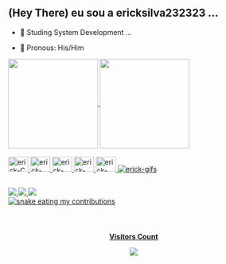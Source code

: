 ## (Hey There) eu sou a ericksilva232323 ...

- 🧠 Studing System Development ...

- 👻 Pronous: His/Him

<div>
  <a href="https://github.com/ericksilva232323/github-readme-stats">
<img height="180em" align="center" src="https://github-readme-stats.vercel.app/api?username=ericksilva232323&show_icons=true&theme=synthwave&include_all_commits=true&count_private=true" />
<img height="180em" align="center" src="https://github-readme-stats.vercel.app/api/top-langs?username=ericksilva232323&layout=compact&langs_count=16&theme=synthwave" />
</div>
<div style="display: inline block"></br>
  <img aling="center" alt="erick-C" height="30" width="40" src="https://cdn.jsdelivr.net/gh/devicons/devicon/icons/c/c-original.svg" />
  <img aling="center" alt="erick-CSS" height="30" width="40" src="https://cdn.jsdelivr.net/gh/devicons/devicon/icons/css3/css3-original-wordmark.svg" />
  <img aling="center" alt="erick-HTML" height="30" width="40" src="https://cdn.jsdelivr.net/gh/devicons/devicon/icons/html5/html5-original-wordmark.svg" />
  <img aling="center" alt="erick-LINUX" height="30" width="40" src="https://cdn.jsdelivr.net/gh/devicons/devicon/icons/linux/linux-original.svg" />
  <img aling="center" alt="erick-JAVA" height="30" width="40" src="https://cdn.jsdelivr.net/gh/devicons/devicon/icons/java/java-original-wordmark.svg" />
  <img aling="right" alt="erick-gifs" src="https://i.gifer.com/DgJM.gif">
  
  ##

 <div>
    <a href - "erick14silva14@gmail.com"><img src=https://img.shields.io/badge/Gmail-D14836?style=for-the-badge&logo=gmail&logoColor=white>
    <a href - "https://discord.gg/e_r_c_k><img src=https://img.shields.io/badge/Discord-7289DA?style=for-the-badge&logo=discord&logoColor=white>
    <a href - "https://www.linkedin.com/erick-silva><img src=https://img.shields.io/badge/LinkedIn-0077B5?style=for-the-badge&logo=linkedin&logoColor=white>
 </div> 

   <img align="center" alt="snake eating my contributions" src="https://raw.githubusercontent.com/ericksilva232323/ericksilva232323/output/github-contribution-grid-snake-dark.svg">

  ###

<div align="center">
<br><p align="centre"><b>Visitors Count</b></p>  
<p align="center"><img align="center" src="https://profile-counter.glitch.me/ericksilva232323}/count.svg" /></p> 
<br>
</div>
